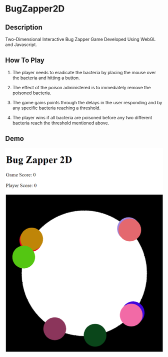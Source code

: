 # BugZapper2D
## Description
Two-Dimensional Interactive Bug Zapper Game Developed Using WebGL and Javascript.

## How To Play
1. The player needs to eradicate the bacteria by placing the mouse over the bacteria and
hitting a button.

2. The effect of the poison administered is to immediately remove the poisoned bacteria.

3. The game gains points through the delays in the user responding and by any specific
bacteria reaching a threshold.

4. The player wins if all bacteria are poisoned before any two different bacteria reach the
threshold mentioned above.

## Demo
![image](demo.png)